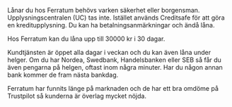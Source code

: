 Lånar du hos Ferratum behövs varken säkerhet eller borgensman. Upplysningscentralen (UC) tas inte. Istället används Creditsafe för att göra en kreditupplysning. Du kan ha betalningsanmärkningar och ändå låna.
                      
Hos Ferratum kan du låna upp till 30000 kr i 30 dagar.
                      
Kundtjänsten är öppet alla dagar i veckan och du kan även låna under helger. Om du har Nordea, Swedbank, Handelsbanken eller SEB så får du även pengarna på helgen, oftast inom några minuter. Har du någon annan bank kommer de fram nästa bankdag.
                      
Ferratum har funnits länge på marknaden och de har ett bra omdöme på Trustpilot så kunderna är överlag mycket nöjda.